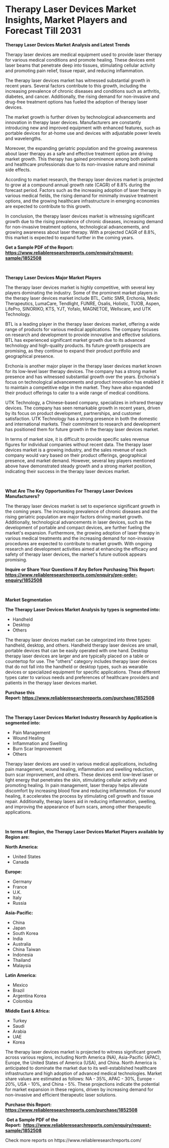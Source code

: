 <p><h1>Therapy Laser Devices Market Insights, Market Players and Forecast Till 2031</h1></p><p><strong>Therapy Laser Devices Market Analysis and Latest Trends</strong></p>
<p><p>Therapy laser devices are medical equipment used to provide laser therapy for various medical conditions and promote healing. These devices emit laser beams that penetrate deep into tissues, stimulating cellular activity and promoting pain relief, tissue repair, and reducing inflammation.</p><p>The therapy laser devices market has witnessed substantial growth in recent years. Several factors contribute to this growth, including the increasing prevalence of chronic diseases and conditions such as arthritis, diabetes, and cancer. Additionally, the rising demand for non-invasive and drug-free treatment options has fueled the adoption of therapy laser devices.</p><p>The market growth is further driven by technological advancements and innovation in therapy laser devices. Manufacturers are constantly introducing new and improved equipment with enhanced features, such as portable devices for at-home use and devices with adjustable power levels and wavelengths.</p><p>Moreover, the expanding geriatric population and the growing awareness about laser therapy as a safe and effective treatment option are driving market growth. This therapy has gained prominence among both patients and healthcare professionals due to its non-invasive nature and minimal side effects.</p><p>According to market research, the therapy laser devices market is projected to grow at a compound annual growth rate (CAGR) of 8.8% during the forecast period. Factors such as the increasing adoption of laser therapy in various medical fields, the rising demand for minimally invasive treatment options, and the growing healthcare infrastructure in emerging economies are expected to contribute to this growth.</p><p>In conclusion, the therapy laser devices market is witnessing significant growth due to the rising prevalence of chronic diseases, increasing demand for non-invasive treatment options, technological advancements, and growing awareness about laser therapy. With a projected CAGR of 8.8%, this market is expected to expand further in the coming years.</p></p>
<p><strong>Get a Sample PDF of the Report:&nbsp; <a href="https://www.reliableresearchreports.com/enquiry/request-sample/1852508">https://www.reliableresearchreports.com/enquiry/request-sample/1852508</a></strong></p>
<p>&nbsp;</p>
<p><strong>Therapy Laser Devices Major Market Players</strong></p>
<p><p>The therapy laser devices market is highly competitive, with several key players dominating the industry. Some of the prominent market players in the therapy laser devices market include BTL, Celtic SMR, Erchonia, Medic Therapeutics, LumaCare, Tendlight, FUNRE, Osalis, Holistic, TUOB, Aspen, LifePro, SINORIKO, KTS, YJT, Yofalo, MAGNETOE, Wellscare, and UTK Technology.</p><p>BTL is a leading player in the therapy laser devices market, offering a wide range of products for various medical applications. The company focuses on research and development to provide innovative and effective solutions. BTL has experienced significant market growth due to its advanced technology and high-quality products. Its future growth prospects are promising, as they continue to expand their product portfolio and geographical presence.</p><p>Erchonia is another major player in the therapy laser devices market known for its low-level laser therapy devices. The company has a strong market presence and has witnessed substantial growth over the years. Erchonia's focus on technological advancements and product innovation has enabled it to maintain a competitive edge in the market. They have also expanded their product offerings to cater to a wide range of medical conditions.</p><p>UTK Technology, a Chinese-based company, specializes in infrared therapy devices. The company has seen remarkable growth in recent years, driven by its focus on product development, partnerships, and customer satisfaction. UTK Technology has a strong presence in both the domestic and international markets. Their commitment to research and development has positioned them for future growth in the therapy laser devices market.</p><p>In terms of market size, it is difficult to provide specific sales revenue figures for individual companies without recent data. The therapy laser devices market is a growing industry, and the sales revenue of each company would vary based on their product offerings, geographical presence, and market demand. However, several key players mentioned above have demonstrated steady growth and a strong market position, indicating their success in the therapy laser devices market.</p></p>
<p>&nbsp;</p>
<p><strong>What Are The Key Opportunities For Therapy Laser Devices Manufacturers?</strong></p>
<p><p>The therapy laser devices market is set to experience significant growth in the coming years. The increasing prevalence of chronic diseases and the rising geriatric population are major factors driving market growth. Additionally, technological advancements in laser devices, such as the development of portable and compact devices, are further fueling the market's expansion. Furthermore, the growing adoption of laser therapy in various medical treatments and the increasing demand for non-invasive procedures are expected to contribute to market growth. With ongoing research and development activities aimed at enhancing the efficacy and safety of therapy laser devices, the market's future outlook appears promising.</p></p>
<p><strong>Inquire or Share Your Questions If Any Before Purchasing This Report: <a href="https://www.reliableresearchreports.com/enquiry/pre-order-enquiry/1852508">https://www.reliableresearchreports.com/enquiry/pre-order-enquiry/1852508</a></strong></p>
<p>&nbsp;</p>
<p><strong>Market Segmentation</strong></p>
<p><strong>The Therapy Laser Devices Market Analysis by types is segmented into:</strong></p>
<p><ul><li>Handheld</li><li>Desktop</li><li>Others</li></ul></p>
<p><p>The therapy laser devices market can be categorized into three types: handheld, desktop, and others. Handheld therapy laser devices are small, portable devices that can be easily operated with one hand. Desktop therapy laser devices are larger and are typically placed on a table or countertop for use. The "others" category includes therapy laser devices that do not fall into the handheld or desktop types, such as wearable devices or specialized equipment for specific applications. These different types cater to various needs and preferences of healthcare providers and patients in the therapy laser devices market.</p></p>
<p><strong>Purchase this Report:&nbsp;<a href="https://www.reliableresearchreports.com/purchase/1852508">https://www.reliableresearchreports.com/purchase/1852508</a></strong></p>
<p>&nbsp;</p>
<p><strong>The Therapy Laser Devices Market Industry Research by Application is segmented into:</strong></p>
<p><ul><li>Pain Management</li><li>Wound Healing</li><li>Inflammation and Swelling</li><li>Burn Scar Improvement</li><li>Others</li></ul></p>
<p><p>Therapy laser devices are used in various medical applications, including pain management, wound healing, inflammation and swelling reduction, burn scar improvement, and others. These devices emit low-level laser or light energy that penetrates the skin, stimulating cellular activity and promoting healing. In pain management, laser therapy helps alleviate discomfort by increasing blood flow and reducing inflammation. For wound healing, it accelerates the process by stimulating cell growth and tissue repair. Additionally, therapy lasers aid in reducing inflammation, swelling, and improving the appearance of burn scars, among other therapeutic applications.</p></p>
<p>&nbsp;</p>
<p><strong>In terms of Region, the Therapy Laser Devices Market Players available by Region are:</strong></p>
<p>
    <p> <strong> North America: </strong>
        <ul>
            <li>United States</li>
            <li>Canada</li>
        </ul>
        </p> 
    <p> <strong> Europe: </strong>
        <ul>
            <li>Germany</li>
            <li>France</li>
            <li>U.K.</li>
            <li>Italy</li>
            <li>Russia</li>
        </ul>
        </p> 
    <p> <strong> Asia-Pacific: </strong>
        <ul>
            <li>China</li>
            <li>Japan</li>
            <li>South Korea</li>
            <li>India</li>
            <li>Australia</li>
            <li>China Taiwan</li>
            <li>Indonesia</li>
            <li>Thailand</li>
            <li>Malaysia</li>
        </ul>
        </p> 
    <p> <strong> Latin America: </strong>
        <ul>
            <li>Mexico</li>
            <li>Brazil</li>
            <li>Argentina Korea</li>
            <li>Colombia</li>
        </ul>
        </p> 
    <p> <strong> Middle East & Africa: </strong>
        <ul>
            <li>Turkey</li>
            <li>Saudi</li>
            <li>Arabia</li>
            <li>UAE</li>
            <li>Korea</li>
        </ul>
    </p>
    </p>
<p><p>The therapy laser devices market is projected to witness significant growth across various regions, including North America (NA), Asia-Pacific (APAC), Europe, the United States of America (USA), and China. North America is anticipated to dominate the market due to its well-established healthcare infrastructure and high adoption of advanced medical technologies. Market share values are estimated as follows: NA - 35%, APAC - 30%, Europe - 20%, USA - 10%, and China - 5%. These projections indicate the potential for market expansion in these regions, driven by increasing demand for non-invasive and efficient therapeutic laser solutions.</p></p>
<p><strong>Purchase this Report: <a href="https://www.reliableresearchreports.com/purchase/1852508">https://www.reliableresearchreports.com/purchase/1852508</a></strong></p>
<p>&nbsp;<strong>Get a Sample PDF of the Report:&nbsp;&nbsp;<a href="https://www.reliableresearchreports.com/enquiry/request-sample/1852508">https://www.reliableresearchreports.com/enquiry/request-sample/1852508</a></strong></p>
<p><strong></strong></p>
<p>Check more reports on https://www.reliableresearchreports.com/</p>